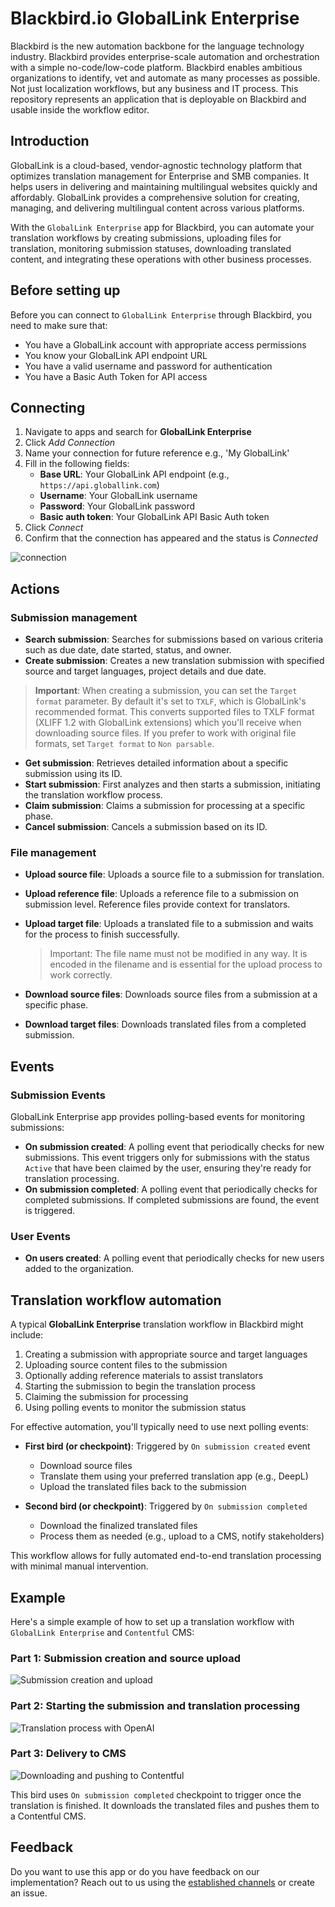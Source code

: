 # Blackbird.io GlobalLink Enterprise

Blackbird is the new automation backbone for the language technology industry. Blackbird provides enterprise-scale automation and orchestration with a simple no-code/low-code platform. Blackbird enables ambitious organizations to identify, vet and automate as many processes as possible. Not just localization workflows, but any business and IT process. This repository represents an application that is deployable on Blackbird and usable inside the workflow editor.

## Introduction

<!-- begin docs -->

GlobalLink is a cloud-based, vendor-agnostic technology platform that optimizes translation management for Enterprise and SMB companies. It helps users in delivering and maintaining multilingual websites quickly and affordably. GlobalLink provides a comprehensive solution for creating, managing, and delivering multilingual content across various platforms.

With the `GlobalLink Enterprise` app for Blackbird, you can automate your translation workflows by creating submissions, uploading files for translation, monitoring submission statuses, downloading translated content, and integrating these operations with other business processes.

## Before setting up

Before you can connect to `GlobalLink Enterprise` through Blackbird, you need to make sure that:

- You have a GlobalLink account with appropriate access permissions
- You know your GlobalLink API endpoint URL
- You have a valid username and password for authentication
- You have a Basic Auth Token for API access

## Connecting

1. Navigate to apps and search for **GlobalLink Enterprise**
2. Click _Add Connection_
3. Name your connection for future reference e.g., 'My GlobalLink'
4. Fill in the following fields:
   - **Base URL**: Your GlobalLink API endpoint (e.g., `https://api.globallink.com`)
   - **Username**: Your GlobalLink username
   - **Password**: Your GlobalLink password
   - **Basic auth token**: Your GlobalLink API Basic Auth token
5. Click _Connect_
6. Confirm that the connection has appeared and the status is _Connected_

![connection](image/README/connection.png)

## Actions

### Submission management

- **Search submission**: Searches for submissions based on various criteria such as due date, date started, status, and owner.
- **Create submission**: Creates a new translation submission with specified source and target languages, project details and due date.
> **Important**: When creating a submission, you can set the `Target format` parameter. By default it's set to `TXLF`, which is GlobalLink's recommended format. This converts supported files to TXLF format (XLIFF 1.2 with GlobalLink extensions) which you'll receive when downloading source files. If you prefer to work with original file formats, set `Target format` to `Non parsable`.
- **Get submission**: Retrieves detailed information about a specific submission using its ID.
- **Start submission**: First analyzes and then starts a submission, initiating the translation workflow process.
- **Claim submission**: Claims a submission for processing at a specific phase.
- **Cancel submission**: Cancels a submission based on its ID.

### File management

- **Upload source file**: Uploads a source file to a submission for translation.
- **Upload reference file**: Uploads a reference file to a submission on submission level. Reference files provide context for translators.
- **Upload target file**: Uploads a translated file to a submission and waits for the process to finish successfully. 

  > Important: The file name must not be modified in any way. It is encoded in the filename and is essential for the upload process to work correctly.

- **Download source files**: Downloads source files from a submission at a specific phase.
- **Download target files**: Downloads translated files from a completed submission.

## Events

### Submission Events

GlobalLink Enterprise app provides polling-based events for monitoring submissions:
- **On submission created**: A polling event that periodically checks for new submissions. This event triggers only for submissions with the status `Active` that have been claimed by the user, ensuring they're ready for translation processing.
- **On submission completed**: A polling event that periodically checks for completed submissions. If completed submissions are found, the event is triggered.

### User Events

- **On users created**: A polling event that periodically checks for new users added to the organization.

## Translation workflow automation

A typical **GlobalLink Enterprise** translation workflow in Blackbird might include:

1. Creating a submission with appropriate source and target languages
2. Uploading source content files to the submission
3. Optionally adding reference materials to assist translators
4. Starting the submission to begin the translation process
5. Claiming the submission for processing
6. Using polling events to monitor the submission status

For effective automation, you'll typically need to use next polling events:

- **First bird (or checkpoint)**: Triggered by `On submission created` event
  - Download source files
  - Translate them using your preferred translation app (e.g., DeepL)
  - Upload the translated files back to the submission

- **Second bird (or checkpoint)**: Triggered by `On submission completed`
  - Download the finalized translated files
  - Process them as needed (e.g., upload to a CMS, notify stakeholders)

This workflow allows for fully automated end-to-end translation processing with minimal manual intervention.

## Example

Here's a simple example of how to set up a translation workflow with `GlobalLink Enterprise` and `Contentful` CMS:

### Part 1: Submission creation and source upload
![Submission creation and upload](image/README/bird_1-1.png)

### Part 2: Starting the submission and translation processing
![Translation process with OpenAI](image/README/bird_1-2.png)

### Part 3: Delivery to CMS
![Downloading and pushing to Contentful](image/README/bird_1-3.png)

This bird uses `On submission completed` checkpoint to trigger once the translation is finished. It downloads the translated files and pushes them to a Contentful CMS.

## Feedback

Do you want to use this app or do you have feedback on our implementation? Reach out to us using the [established channels](https://www.blackbird.io/) or create an issue.

<!-- end docs -->
